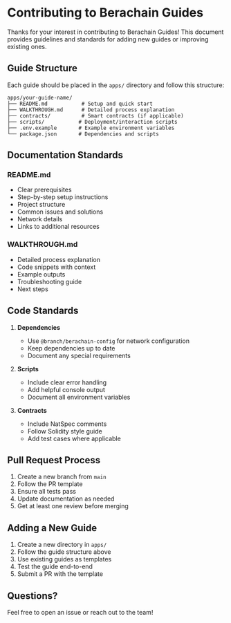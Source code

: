 # Contributing to Berachain Guides

Thanks for your interest in contributing to Berachain Guides! This document provides guidelines and standards for adding new guides or improving existing ones.

## Guide Structure

Each guide should be placed in the `apps/` directory and follow this structure:

```
apps/your-guide-name/
├── README.md           # Setup and quick start
├── WALKTHROUGH.md      # Detailed process explanation
├── contracts/          # Smart contracts (if applicable)
├── scripts/           # Deployment/interaction scripts
├── .env.example       # Example environment variables
└── package.json       # Dependencies and scripts
```

## Documentation Standards

### README.md

- Clear prerequisites
- Step-by-step setup instructions
- Project structure
- Common issues and solutions
- Network details
- Links to additional resources

### WALKTHROUGH.md

- Detailed process explanation
- Code snippets with context
- Example outputs
- Troubleshooting guide
- Next steps

## Code Standards

1. **Dependencies**

   - Use `@branch/berachain-config` for network configuration
   - Keep dependencies up to date
   - Document any special requirements

2. **Scripts**

   - Include clear error handling
   - Add helpful console output
   - Document all environment variables

3. **Contracts**
   - Include NatSpec comments
   - Follow Solidity style guide
   - Add test cases where applicable

## Pull Request Process

1. Create a new branch from `main`
2. Follow the PR template
3. Ensure all tests pass
4. Update documentation as needed
5. Get at least one review before merging

## Adding a New Guide

1. Create a new directory in `apps/`
2. Follow the guide structure above
3. Use existing guides as templates
4. Test the guide end-to-end
5. Submit a PR with the template

## Questions?

Feel free to open an issue or reach out to the team!
